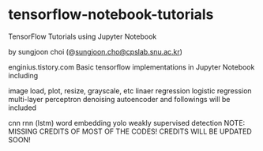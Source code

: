 # tensorflow-notebook-tutorials
TensorFlow Tutorials using Jupyter Notebook

by sungjoon choi (@sungjoon.cho@cpslab.snu.ac.kr)

enginius.tistory.com
Basic tensorflow implementations in Jupyter Notebook including

image load, plot, resize, grayscale, etc
linaer regression
logistic regression
multi-layer perceptron
denoising autoencoder
and followings will be included

cnn
rnn (lstm)
word embedding
yolo
weakly supervised detection
NOTE: MISSING CREDITS OF MOST OF THE CODES! CREDITS WILL BE UPDATED SOON!
